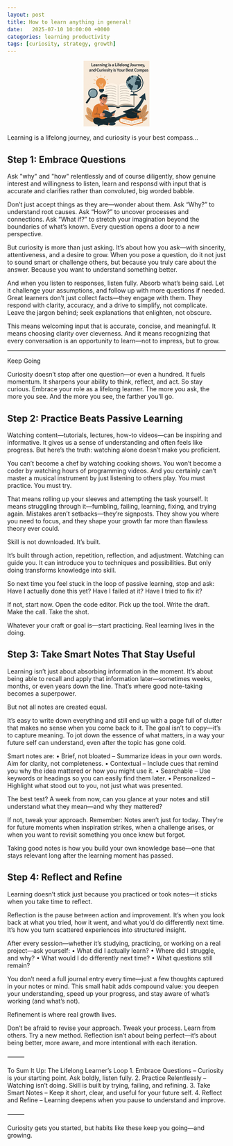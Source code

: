 ```yaml
---
layout: post
title: How to learn anything in general!
date:   2025-07-10 10:00:00 +0000
categories: learning productivity
tags: [curiosity, strategy, growth]
---
```


<p align="center">
  <img src="/images/assets/learning.png" alt="Learning is a Lifelong Journey" style="max-width: 600px; width: 30%; height: auto;">
</p>

Learning is a lifelong journey, and curiosity is your best compass...

## Step 1: Embrace Questions

Ask "why" and "how" relentlessly and of course diligently, show genuine interest and willingness to listen, learn and responsd with input that is accurate and clarifies rather than convoluted, big worded babble.

Don’t just accept things as they are—wonder about them. Ask “Why?” to understand root causes. Ask “How?” to uncover processes and connections. Ask “What if?” to stretch your imagination beyond the boundaries of what’s known. Every question opens a door to a new perspective.

But curiosity is more than just asking. It’s about how you ask—with sincerity, attentiveness, and a desire to grow. When you pose a question, do it not just to sound smart or challenge others, but because you truly care about the answer. Because you want to understand something better.

And when you listen to responses, listen fully. Absorb what’s being said. Let it challenge your assumptions, and follow up with more questions if needed. Great learners don’t just collect facts—they engage with them. They respond with clarity, accuracy, and a drive to simplify, not complicate. Leave the jargon behind; seek explanations that enlighten, not obscure.

This means welcoming input that is accurate, concise, and meaningful. It means choosing clarity over cleverness. And it means recognizing that every conversation is an opportunity to learn—not to impress, but to grow.

---

Keep Going

Curiosity doesn’t stop after one question—or even a hundred. It fuels momentum. It sharpens your ability to think, reflect, and act. So stay curious. Embrace your role as a lifelong learner. The more you ask, the more you see. And the more you see, the farther you’ll go.

## Step 2: Practice Beats Passive Learning

Watching content—tutorials, lectures, how-to videos—can be inspiring and informative. It gives us a sense of understanding and often feels like progress. But here’s the truth: watching alone doesn’t make you proficient.

You can’t become a chef by watching cooking shows. You won’t become a coder by watching hours of programming videos. And you certainly can’t master a musical instrument by just listening to others play. You must practice. You must try.

That means rolling up your sleeves and attempting the task yourself. It means struggling through it—fumbling, failing, learning, fixing, and trying again. Mistakes aren’t setbacks—they’re signposts. They show you where you need to focus, and they shape your growth far more than flawless theory ever could.

Skill is not downloaded. It’s built.

It’s built through action, repetition, reflection, and adjustment. Watching can guide you. It can introduce you to techniques and possibilities. But only doing transforms knowledge into skill.

So next time you feel stuck in the loop of passive learning, stop and ask:
Have I actually done this yet? Have I failed at it? Have I tried to fix it?

If not, start now.
Open the code editor.
Pick up the tool.
Write the draft.
Make the call.
Take the shot.

Whatever your craft or goal is—start practicing. Real learning lives in the doing.

## Step 3: Take Smart Notes That Stay Useful

Learning isn’t just about absorbing information in the moment. It’s about being able to recall and apply that information later—sometimes weeks, months, or even years down the line. That’s where good note-taking becomes a superpower.

But not all notes are created equal.

It’s easy to write down everything and still end up with a page full of clutter that makes no sense when you come back to it. The goal isn’t to copy—it’s to capture meaning. To jot down the essence of what matters, in a way your future self can understand, even after the topic has gone cold.

Smart notes are:
	•	Brief, not bloated – Summarize ideas in your own words. Aim for clarity, not completeness.
	•	Contextual – Include cues that remind you why the idea mattered or how you might use it.
	•	Searchable – Use keywords or headings so you can easily find them later.
	•	Personalized – Highlight what stood out to you, not just what was presented.

The best test? A week from now, can you glance at your notes and still understand what they mean—and why they mattered?

If not, tweak your approach. Remember: Notes aren’t just for today. They’re for future moments when inspiration strikes, when a challenge arises, or when you want to revisit something you once knew but forgot.

Taking good notes is how you build your own knowledge base—one that stays relevant long after the learning moment has passed.

## Step 4: Reflect and Refine

Learning doesn’t stick just because you practiced or took notes—it sticks when you take time to reflect.

Reflection is the pause between action and improvement. It’s when you look back at what you tried, how it went, and what you’d do differently next time. It’s how you turn scattered experiences into structured insight.

After every session—whether it’s studying, practicing, or working on a real project—ask yourself:
	•	What did I actually learn?
	•	Where did I struggle, and why?
	•	What would I do differently next time?
	•	What questions still remain?

You don’t need a full journal entry every time—just a few thoughts captured in your notes or mind. This small habit adds compound value: you deepen your understanding, speed up your progress, and stay aware of what’s working (and what’s not).

Refinement is where real growth lives.

Don’t be afraid to revise your approach. Tweak your process. Learn from others. Try a new method. Reflection isn’t about being perfect—it’s about being better, more aware, and more intentional with each iteration.

⸻

To Sum It Up: The Lifelong Learner’s Loop
	1.	Embrace Questions – Curiosity is your starting point. Ask boldly, listen fully.
	2.	Practice Relentlessly – Watching isn’t doing. Skill is built by trying, failing, and refining.
	3.	Take Smart Notes – Keep it short, clear, and useful for your future self.
	4.	Reflect and Refine – Learning deepens when you pause to understand and improve.

⸻

Curiosity gets you started, but habits like these keep you going—and growing.
